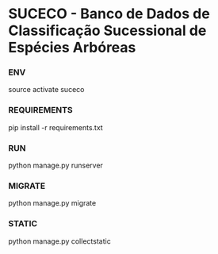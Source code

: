 # SUCECO - Banco de Dados de Classificação Sucessional de Espécies Arbóreas

### ENV
source activate suceco

### REQUIREMENTS
pip install -r requirements.txt 

### RUN
python manage.py runserver

### MIGRATE
python manage.py migrate

### STATIC
python manage.py collectstatic
